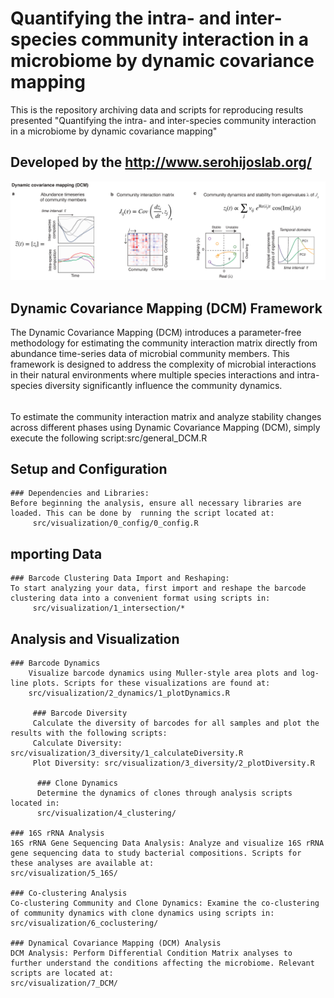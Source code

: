 # Quantifying the intra- and inter-species community interaction in a microbiome by dynamic covariance mapping

This is the repository archiving data and scripts for reproducing results presented  "Quantifying the intra- and inter-species community interaction in a microbiome by dynamic covariance mapping"

## Developed by the <http://www.serohijoslab.org/>

![](https://github.com/melisgncl/Intra--and-inter-species-interactions-drive-phases-of-invasion-in-gut-microbiota-/blob/main/reports/Readme_Figures/DCM_overwiew.jpg?raw=true)

## Dynamic Covariance Mapping (DCM) Framework

The Dynamic Covariance Mapping (DCM) introduces a parameter-free methodology for estimating the community interaction matrix directly from abundance time-series data of microbial community members. This framework is designed to address the complexity of microbial interactions in their natural environments where multiple species interactions and intra-species diversity significantly influence the community dynamics.

######  

To estimate the community interaction matrix and analyze stability changes across different phases using Dynamic Covariance Mapping (DCM), simply execute the following script:src/general_DCM.R


## Setup and Configuration
	### Dependencies and Libraries: 
	Before beginning the analysis, ensure all necessary libraries are loaded. This can be done by  running the script located at:
         src/visualization/0_config/0_config.R
 

## mporting Data
	### Barcode Clustering Data Import and Reshaping: 
	To start analyzing your data, first import and reshape the barcode clustering data into a convenient format using scripts in:
         src/visualization/1_intersection/*


## Analysis and Visualization
	### Barcode Dynamics
        Visualize barcode dynamics using Muller-style area plots and log-line plots. Scripts for these visualizations are found at:
        src/visualization/2_dynamics/1_plotDynamics.R

         ### Barcode Diversity
         Calculate the diversity of barcodes for all samples and plot the results with the following scripts:
         Calculate Diversity: src/visualization/3_diversity/1_calculateDiversity.R
         Plot Diversity: src/visualization/3_diversity/2_plotDiversity.R

          ### Clone Dynamics
          Determine the dynamics of clones through analysis scripts located in:
          src/visualization/4_clustering/
	
	### 16S rRNA Analysis
	16S rRNA Gene Sequencing Data Analysis: Analyze and visualize 16S rRNA gene sequencing data to study bacterial compositions. Scripts for these analyses are available at:
	src/visualization/5_16S/

	### Co-clustering Analysis
	Co-clustering Community and Clone Dynamics: Examine the co-clustering of community dynamics with clone dynamics using scripts in:
	src/visualization/6_coclustering/

	### Dynamical Covariance Mapping (DCM) Analysis
	DCM Analysis: Perform Differential Condition Matrix analyses to further understand the conditions affecting the microbiome. Relevant scripts are located at:
	src/visualization/7_DCM/